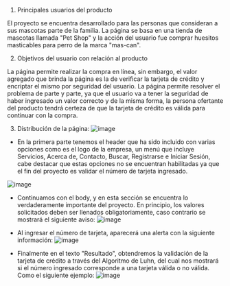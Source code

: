 1. Principales usuarios del producto

El proyecto se encuentra desarrollado para las personas que consideran a sus mascotas parte de la familia. La página se basa en una tienda de mascotas llamada "Pet Shop" y la acción del usuario fue comprar huesitos masticables para perro de la marca "mas-can". 

2. Objetivos del usuario con relación al producto

La página permite realizar la compra en línea, sin embargo, el valor agregado que brinda la página es la de verificar la tarjeta de crédito y encriptar el mismo por seguridad del usuario. 
La página permite resolver el problema de parte y parte, ya que el usuario va a tener la seguridad de haber ingresado un valor correcto y de la misma forma, la persona ofertante del producto tendrá certeza de que la tarjeta de crédito es válida para continuar con la compra. 

3. Distribución de la página:
![image](https://github.com/Katycevallos/Card-Validation/assets/127429335/6732a664-0027-4156-b4ac-cde59e8b23e5)

- En la primera parte tenemos el header que ha sido incluido con varias opciones como es el logo de la empresa, un menú que incluye Servicios, Acerca de, Contacto, Buscar, Registrarse e Iniciar Sesión, cabe destacar que estas opciones no se encuentran habilitadas ya que el fin del proyecto es validar el número de tarjeta ingresado. 

![image](https://github.com/Katycevallos/Card-Validation/assets/127429335/08e7ff26-db3d-4e31-a9bc-eb001c20fcb0)

- Continuamos con el body, y en esta sección se encuentra lo verdaderamente importante del proyecto. En principio, los valores solicitados deben ser llenados obligatoriamente, caso contrario se mostrará el siguiente aviso: 
![image](https://github.com/Katycevallos/Card-Validation/assets/127429335/73d31450-b2a0-4cc4-ad79-2b3c5c8c5516)

- Al ingresar el número de tarjeta, aparecerá una alerta con la siguiente información: 
![image](https://github.com/Katycevallos/Card-Validation/assets/127429335/cb254806-9695-46ac-863d-b744d1c6debb)

- Finalmente en el texto "Resultado", obtendremos la validación de la tarjeta de crédito a través del Algoritmo de Luhn, del cual nos mostrará si el número ingresado corresponde a una tarjeta válida o no válida. Como el siguiente ejemplo:
![image](https://github.com/Katycevallos/Card-Validation/assets/127429335/aedfd3bf-ba83-4edb-ac25-3e87fa7a8769)




